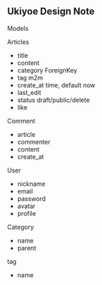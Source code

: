 Ukiyoe Design Note
---
Models

Articles 

* title 
* content
* category ForeignKey
* tag m2m
* create_at time, default now
* last_edit
* status draft/public/delete
* like

Comment

* article
* commenter
* content
* create_at

User

* nickname
* email
* password
* avatar
* profile

Category

* name
* parent

tag

* name


